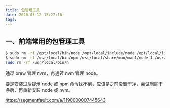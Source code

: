 ```yaml
---
title: 包管理工具
date: 2020-03-12 15:27:16
tags:
---
```


## 一、前端常用的包管理工具

```sh
$ sudo rm -rf /opt/local/bin/node /opt/local/include/node /opt/local/lib/node_modules
$ sudo rm -rf /usr/local/bin/npm /usr/local/share/man/man1/node.1 /usr/local/lib/dtrace/node.d
sudo rm -rf /usr/local/bin/n
```

通过 brew 管理 nvm，再通过 nvm 管理 node。

要是安装过后提示 node 或 npm 命令找不到，应该是之前没删干净，尝试删除干净后，再重新安装 node 或 nvm。



https://segmentfault.com/a/1190000007445643


